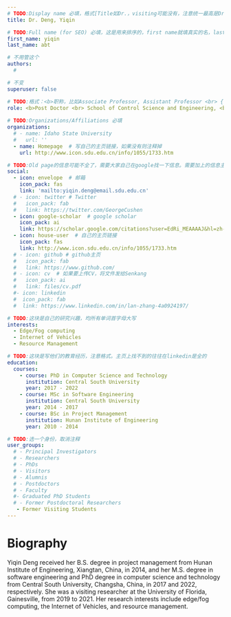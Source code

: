 ```yaml
---
# TODO:Display name 必填，格式[Title如Dr.，visiting可能没有，注意统一最高是Dr. 而不是Prof.] [全大写的Last name][, ][首字母大写的Last name]
title: Dr. Deng, Yiqin

# TODO:Full name (for SEO) 必填，这是用来排序的，first name就填真实的名，last_name一定按照excel填写
first_name: yiqin 
last_name: abt

# 不用管这个
authors:
  # 

# 不变
superuser: false

# TODO:格式：<b>职称，比如Associate Professor, Assistant Professor <br> {工作单位}, {工作国家:China、USA等}</b>
role: <b>Post Doctor <br> School of Control Science and Engineering, <br>Shandong University, China</b>
 
# TODO:Organizations/Affiliations 必填
organizations:
  # - name: Idaho State University 
  #   url: ''
  - name: Homepage  # 写自己的主页链接，如果没有则注释掉
    url: http://www.icon.sdu.edu.cn/info/1055/1733.htm

# TODO:Old page的信息可能不全了，需要大家自己在google找一下信息。需要加上的信息主要包含email、google scholar、个人主页、linkedin
social:
  - icon: envelope  # 邮箱
    icon_pack: fas
    link: 'mailto:yiqin.deng@email.sdu.edu.cn'
  # - icon: twitter # Twitter
  #   icon_pack: fab  
  #   link: https://twitter.com/GeorgeCushen
  - icon: google-scholar  # google scholar
    icon_pack: ai
    link: https://scholar.google.com/citations?user=EdRi_MEAAAAJ&hl=zh-CN
  - icon: house-user  # 自己的主页链接
    icon_pack: fas
    link: http://www.icon.sdu.edu.cn/info/1055/1733.htm
  # - icon: github # github主页
  #   icon_pack: fab   
  #   link: https://www.github.com/
  # - icon: cv  # 如果要上传CV，将文件发给Senkang
  #   icon_pack: ai
  #   link: files/cv.pdf
  #- icon: linkedin 
  #  icon_pack: fab
  #  link: https://www.linkedin.com/in/lan-zhang-4a0924197/

# TODO:这块是自己的研究兴趣，均所有单词首字母大写
interests:
  - Edge/Fog computing
  - Internet of Vehicles
  - Resource Management

# TODO:这块是写他们的教育经历，注意格式。主页上找不到的往往在linkedin是全的
education:
  courses:
    - course: PhD in Computer Science and Technology
      institution: Central South University
      year: 2017 - 2022
    - course: MSc in Software Engineering
      institution: Central South University
      year: 2014 - 2017
    - course: BSc in Project Management
      institution: Hunan Institute of Engineering
      year: 2010 - 2014

# TODO:选一个身份，取消注释
user_groups:
  # - Principal Investigators
  # - Researchers
  # - PhDs
  # - Visitors
  # - Alumnis
  # - Postdoctors
  # - Faculty
  #- Graduated PhD Students
  # - Former Postdoctoral Researchers
   - Former Visiting Students
---
```

<!-- TODO:写自己的Biography -->
# Biography
<!-- 这部分不要写他们的PhD招生信息，直接复制他们主页的个人简介。实在没有，在excel备注一下{个人资料缺失}再提交给我 -->
<!-- <p style="text-align:justify">  -->
Yiqin Deng received her B.S. degree in project management from Hunan Institute of Engineering, Xiangtan, China, in 2014, and her M.S. degree in software engineering and PhD degree in computer science and technology from Central South University, Changsha, China, in 2017 and 2022, respectively. She was a visiting researcher at the University of Florida, Gainesville, from 2019 to 2021. Her research interests include edge/fog computing, the Internet of Vehicles, and resource management.